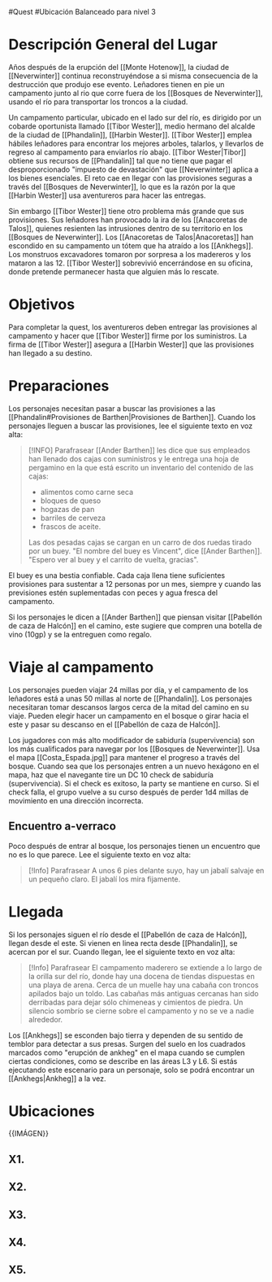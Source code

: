 #Quest #Ubicación 
Balanceado para nivel 3
# Descripción General del Lugar
Años después de la erupción del [[Monte Hotenow]], la ciudad de [[Neverwinter]] continua reconstruyéndose a si misma consecuencia de la destrucción que produjo ese evento. Leñadores tienen en pie un campamento junto al rio que corre fuera de los [[Bosques de Neverwinter]], usando el río para transportar los troncos a la ciudad.

Un campamento particular, ubicado en el lado sur del río, es dirigido por un cobarde oportunista llamado [[Tibor Wester]], medio hermano del alcalde de la ciudad de [[Phandalin]], [[Harbin Wester]]. [[Tibor Wester]] emplea hábiles leñadores para encontrar los mejores arboles, talarlos, y llevarlos de regreso al campamento para enviarlos río abajo. [[Tibor Wester|Tibor]] obtiene sus recursos de [[Phandalin]] tal que no tiene que pagar el desproporcionado "impuesto de devastación" que [[Neverwinter]] aplica a los bienes esenciales. El reto cae en llegar con las provisiones seguras a través del [[Bosques de Neverwinter]], lo que es la razón por la que [[Harbin Wester]] usa aventureros para hacer las entregas.

Sin embargo [[Tibor Wester]] tiene otro problema más grande que sus provisiones. Sus leñadores han provocado la ira de los [[Anacoretas de Talos]], quienes resienten las intrusiones dentro de su territorio en los [[Bosques de Neverwinter]]. Los [[Anacoretas de Talos|Anacoretas]] han escondido en su campamento un tótem que ha atraído a los [[Ankhegs]]. Los monstruos excavadores tomaron por sorpresa a los madereros y los mataron a las 12. [[Tibor Wester]] sobrevivió encerrándose en su oficina, donde pretende permanecer hasta que alguien más lo rescate.
# Objetivos
Para completar la quest, los aventureros deben entregar las provisiones al campamento y hacer que [[Tibor Wester]] firme por los suministros. La firma de [[Tibor Wester]] asegura a [[Harbin Wester]] que las provisiones han llegado a su destino.
# Preparaciones
Los personajes necesitan pasar a buscar las provisiones a las [[Phandalin#Provisiones de Barthen|Provisiones de Barthen]]. Cuando los personajes lleguen a buscar las provisiones, lee el siguiente texto en voz alta:

> [!INFO] Parafrasear
> [[Ander Barthen]] les dice que sus empleados han llenado dos cajas con suministros y le entrega una hoja de pergamino en la que está escrito un inventario del contenido de las cajas: 
> + alimentos como carne seca 
> + bloques de queso
> + hogazas de pan
> + barriles de cerveza
> + frascos de aceite. 
>
>Las dos pesadas cajas se cargan en un carro de dos ruedas tirado por un buey. "El nombre del buey es Vincent", dice [[Ander Barthen]]. "Espero ver al buey y  el carrito de vuelta, gracias".

El buey es una bestia confiable. Cada caja llena tiene suficientes provisiones para sustentar a 12 personas por un mes, siempre y cuando las previsiones estén suplementadas con peces y agua fresca del campamento.

Si los personajes le dicen a [[Ander Barthen]] que piensan visitar [[Pabellón de caza de Halcón]] en el camino, este sugiere que compren una botella de vino (10gp) y se la entreguen como regalo.
# Viaje al campamento
Los personajes pueden viajar 24 millas por día, y el campamento de los leñadores está a unas 50 millas al norte de [[Phandalin]]. Los personajes necesitaran tomar descansos largos cerca de la mitad del camino en su viaje. Pueden elegir hacer un campamento en el bosque o girar hacia el este y pasar su descanso en el [[Pabellón de caza de Halcón]].

Los jugadores con más alto modificador de sabiduría (supervivencia) son los más cualificados para navegar por los [[Bosques de Neverwinter]]. Usa el mapa
[[Costa_Espada.jpg]] para mantener el progreso a través del bosque. Cuando sea que los personajes entren a un nuevo hexágono en el mapa, haz que el navegante tire un DC 10 check de sabiduría (supervivencia). Si el check es exitoso, la party se mantiene en curso. Si el check falla, el grupo vuelve a su curso después de perder 1d4 millas de movimiento en una dirección incorrecta.
## Encuentro a-verraco
Poco después de entrar al bosque, los personajes tienen un encuentro que no es lo que parece. Lee el siguiente texto en voz alta:

> [!Info] Parafrasear
> A unos 6 pies delante suyo, hay un jabalí salvaje en un pequeño claro. El jabalí los mira fijamente.
# Llegada
Si los personajes siguen el río desde el [[Pabellón de caza de Halcón]], llegan desde el este. Si vienen en linea recta desde [[Phandalin]], se acercan por el sur. Cuando llegan, lee el siguiente texto en voz alta:

> [!Info] Parafrasear
> El campamento maderero se extiende a lo largo de la orilla sur del río, donde hay una docena de tiendas dispuestas en una playa de arena. Cerca de un muelle hay una cabaña con troncos apilados bajo un toldo. Las cabañas más antiguas cercanas han sido derribadas para dejar sólo chimeneas y cimientos de piedra. Un silencio sombrío se cierne sobre el campamento y no se ve a nadie alrededor.

Los [[Ankhegs]] se esconden bajo tierra y dependen de su sentido de temblor para detectar a sus presas. Surgen del suelo en los cuadrados marcados como "erupción de ankheg" en el mapa cuando se cumplen ciertas condiciones, como se describe en las áreas L3 y L6. Si estás ejecutando este escenario para un personaje, solo se podrá encontrar un [[Ankhegs|Ankheg]] a la vez.
# Ubicaciones
{{IMÁGEN}}
## X1. 
## X2. 
## X3. 
## X4. 
## X5. 